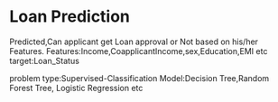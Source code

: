 
# Loan Prediction

Predicted,Can applicant get Loan approval or Not based on his/her
Features.
Features:Income,CoapplicantIncome,sex,Education,EMI etc
target:Loan_Status

problem type:Supervised-Classification
Model:Decision Tree,Random Forest Tree, Logistic Regression etc
